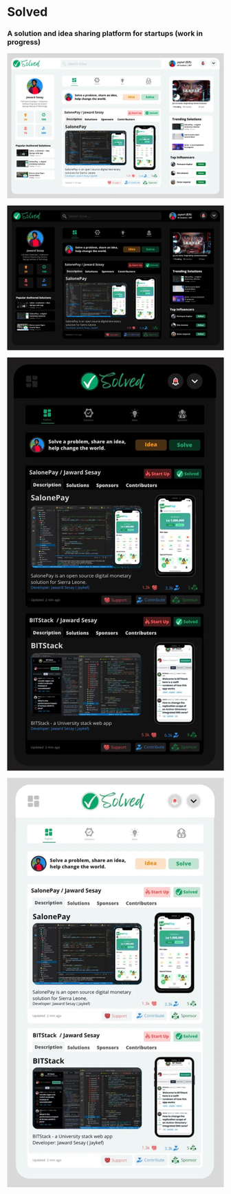# Solved

### A solution and idea sharing platform for startups (work in progress)

![Course Home Dark](https://github.com/Jaykef/Solved/blob/main/ScreenShots/2.png)

![Course Home Dark](https://github.com/Jaykef/Solved/blob/main/ScreenShots/1.png)

![Course Home Dark](https://github.com/Jaykef/Solved/blob/main/ScreenShots/3.png)

![Course Home Dark](https://github.com/Jaykef/Solved/blob/main/ScreenShots/4.png)
